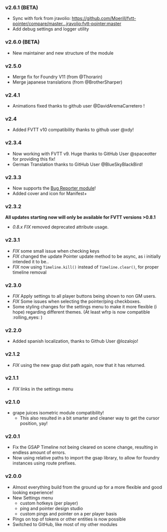### v2.6.1 (BETA)

- Sync with fork from jravolio: https://github.com/Moerill/fvtt-pointer/compare/master...jravolio:fvtt-pointer:master
- Add debug settings and logger utility

### v2.6.0 (BETA)

- New maintainer and new structure of the module

### v2.5.0

- Merge fix for Foundry V11 (from @Thorarin)
- Merge japanese translations (from @BrotherSharper)

### v2.4.1

- Animations fixed thanks to github user @DavidAremaCarretero !

### v2.4

- Added FVTT v10 compatibility thanks to github user @xdy!

### v2.3.4

- Now working with FVTT v9. Huge thanks to GitHub User @spaceotter for providing this fix!
- German Translation thanks to GitHub User @BlueSkyBlackBird!

### v2.3.3

- Now supports the [Bug Reporter module](https://www.foundryvtt-hub.com/package/bug-reporter/)!
- Added cover and icon for Manifest+

### v2.3.2

**All updates starting now will only be available for FVTT versions >0.8.1**

- _0.8.x FIX_ removed deprecated attribute usage.

### v2.3.1

- _FIX_ some small issue when checking keys
- _FIX_ changed the update Pointer update method to be async, as i initially intended it to be..
- _FIX_ now using `Timeline.kill()` instead of `Timeline.clear()`, for proper timeline removal

### v2.3.0

- _FIX_ Apply settings to all player buttons being shown to non GM users.
- _FIX_ Some issues when selecting the pointer/ping checkboxes.
- Some styling changes for the settings menu to make it more flexible (i hope) regarding different themes. (At least wfrp is now compatible :rolling_eyes: )

### v2.2.0

- Added spanish localization, thanks to Github User @lozalojo!

### v2.1.2

- _FIX_ using the new gsap dist path again, now that it has returned.

### v2.1.1

- _FIX_ links in the settings menu

### v2.1.0

- grape juices isometric module compatibility!
  - This also resulted in a bit smarter and cleaner way to get the cursor position, yay!

### v2.0.1

- Fix the GSAP Timeline not being cleared on scene change, resulting in endless amount of errors.
- Now using relative paths to import the gsap library, to allow for foundry instances using route prefixes.

### v2.0.0

- Almost everything build from the ground up for a more flexible and good looking experience!
- New Settings menu
  - custom hotkeys (per player)
  - ping and pointer design studio
  - custom pings and pointer on a per player basis
- Pings on top of tokens or other entities is now possible
- Switched to GitHub, like most of my other modules
